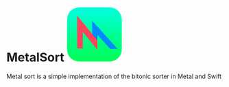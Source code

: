 # MetalSort ![alt text](https://github.com/TG908/MetalSort/blob/master/MetalSort/metal-64x64_2x.png?raw=true "Schematic")


Metal sort is a simple implementation of the bitonic sorter in Metal and Swift
